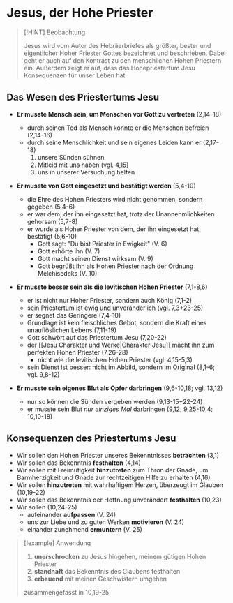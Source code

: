 # Jesus, der Hohe Priester

> [!HINT] Beobachtung
> 
> Jesus wird vom Autor des Hebräerbriefes als größter, bester und eigentlicher Hoher Priester Gottes bezeichnet und beschrieben. Dabei geht er auch auf den Kontrast zu den menschlichen Hohen Priestern ein. Außerdem zeigt er auf, dass das Hohepriestertum Jesu Konsequenzen für unser Leben hat.

## Das Wesen des Priestertums Jesu

- **Er musste Mensch sein, um Menschen vor Gott zu vertreten** (2,14-18)
	- durch seinen Tod als Mensch konnte er die Menschen befreien (2,14-16)
	- durch seine Menschlichkeit und sein eigenes Leiden kann er (2,17-18)
		1. unsere Sünden sühnen
		2. Mitleid mit uns haben (vgl. 4,15)
		3. uns in unserer Versuchung helfen

- **Er musste von Gott eingesetzt und bestätigt werden** (5,4-10)
	- die Ehre des Hohen Priesters wird nicht genommen, sondern gegeben (5,4-6)
	- er war dem, der ihn eingesetzt hat, trotz der Unannehmlichkeiten gehorsam (5,7-8)
	- er wurde als Hoher Priester von dem, der ihn eingesetzt hat, bestätigt (5,6-10)
		- Gott sagt: "Du bist Priester in Ewigkeit" (V. 6)
		- Gott erhörte ihn (V. 7)
		- Gott macht seinen Dienst wirksam (V. 9)
		- Gott begrüßt ihn als Hohen Priester nach der Ordnung Melchisedeks (V. 10)

- **Er musste besser sein als die levitischen Hohen Priester** (7,1-8,6)
	- er ist nicht nur Hoher Priester, sondern auch König (7,1-2)
	- sein Priestertum ist ewig und unveränderlich (vgl. 7,3+23-25)
	- er segnet das Geringere (7,4-10)
	- Grundlage ist kein fleischliches Gebot, sondern die Kraft eines unauflöslichen Lebens (7,11-19)
	- Gott schwört auf das Priestertum Jesu (7,20-22)
	- der [[Jesu Charakter und Werke|Charakter Jesu]] macht ihn zum perfekten Hohen Priester (7,26-28)
		- nicht wie die levitischen Hohen Priester (vgl. 4,15-5,3)
	- sein Dienst ist besser: nicht im Abbild, sondern im Original (8,1-6; vgl. 9,8-12)

- **Er musste sein eigenes Blut als Opfer darbringen** (9,6-10,18; vgl. 13,12)
	- nur so können die Sünden vergeben werden (9,13-15+22-24)
	- er musste sein Blut *nur einziges Mal* darbringen (9,12; 9,25-10,4; 10,10-18)

## Konsequenzen des Priestertums Jesu

- Wir sollen den Hohen Priester unseres Bekenntnisses **betrachten** (3,1)
- Wir sollen das Bekenntnis **festhalten** (4,14)
- Wir sollen mit Freimütigkeit **hinzutreten** zum Thron der Gnade, um Barmherzigkeit und Gnade zur rechtzeitigen Hilfe zu erhalten (4,16)
- Wir sollen **hinzutreten** mit wahrhaftigem Herzen, überzeugt im Glauben (10,19-22)
- Wir sollen das Bekenntnis der Hoffnung unverändert **festhalten** (10,23)
- Wir sollen (10,24-25)
	- aufeinander **aufpassen** (V. 24)
	- uns zur Liebe und zu guten Werken **motivieren** (V. 24)
	- einander zunehmend **ermuntern** (V. 25)

> [!example] Anwendung
> 
> 1. **unerschrocken** zu Jesus hingehen, meinem gütigen Hohen Priester
> 2. **standhaft** das Bekenntnis des Glaubens festhalten
> 3. **erbauend** mit meinen Geschwistern umgehen
> 
> zusammengefasst in 10,19-25